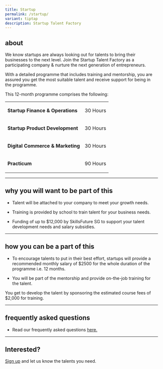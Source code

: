 ```yaml
---
title: Startup
permalink: /startup/
variant: tiptap
description: Startup Talent Factory
---
```

<h2><strong>about</strong></h2>
<p>We know startups are always looking out for talents to bring their businesses
to the next level. Join the Startup Talent Factory as a participating company
&amp; nurture the next generation of entrepreneurs.</p>
<p>With a detailed programme that includes training and mentorship, you are
assured you get the most suitable talent and receive support for being
in the programme.</p>
<p>This 12-month programme comprises the following:</p>
<table style="minWidth: 50px">
<colgroup>
<col>
<col>
</colgroup>
<tbody>
<tr>
<td rowspan="1" colspan="1">
<p><strong>Startup Finance &amp; Operations</strong>
</p>
</td>
<td rowspan="1" colspan="1">
<p>30 Hours</p>
</td>
</tr>
<tr>
<td rowspan="1" colspan="1">
<p><strong>Startup Product Development</strong>
</p>
</td>
<td rowspan="1" colspan="1">
<p>30 Hours</p>
</td>
</tr>
<tr>
<td rowspan="1" colspan="1">
<p><strong>Digital Commerce &amp; Marketing</strong>
</p>
</td>
<td rowspan="1" colspan="1">
<p>30 Hours</p>
</td>
</tr>
<tr>
<td rowspan="1" colspan="1">
<p><strong>Practicum</strong>
</p>
</td>
<td rowspan="1" colspan="1">
<p>90 Hours</p>
</td>
</tr>
</tbody>
</table>
<hr>
<h2><strong>why you will want to be part of this</strong></h2>
<ul data-tight="true" class="tight">
<li>
<p>Talent will be attached to your company to meet your growth needs.</p>
</li>
<li>
<p>Training is provided by school to train talent for your business needs.</p>
</li>
<li>
<p>Funding of up to $12,000 by SkillsFuture SG to support your talent development
needs and salary subsidies.</p>
</li>
</ul>
<hr>
<h2><strong>how you can be a part of this</strong></h2>
<ul data-tight="true" class="tight">
<li>
<p>To encourage talents to put in their best effort, startups will provide
a recommended monthly salary of $2500 for the whole duration of the programme
i.e. 12 months.</p>
</li>
<li>
<p>You will be part of the mentorship and provide on-the-job training for
the talent.</p>
</li>
</ul>
<p>You get to develop the talent by sponsoring the estimated course fees
of $2,000 for training.</p>
<hr>
<h2><strong>frequently asked questions</strong></h2>
<ul data-tight="true" class="tight">
<li>
<p>Read our frequently asked questions <a href="/files/FAQ_for_companies_2023_v2.pdf" rel="noopener noreferrer nofollow" target="_blank">here.</a>
</p>
</li>
</ul>
<hr>
<h2><strong>Interested?</strong></h2>
<p><a href="https://form.gov.sg/65408609dc686200117e2392" rel="noopener noreferrer nofollow" target="_blank">Sign up</a> and
let us know the talents you need.</p>